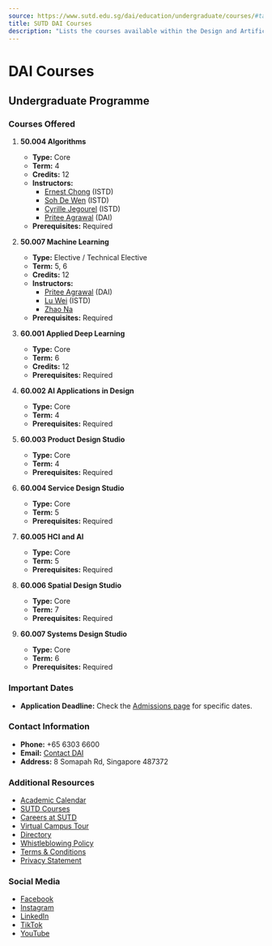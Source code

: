 ```yaml
---
source: https://www.sutd.edu.sg/dai/education/undergraduate/courses/#tabs
title: SUTD DAI Courses
description: "Lists the courses available within the Design and Artificial Intelligence (DAI) pillar."
---
```


# DAI Courses

## Undergraduate Programme

### Courses Offered

1. **50.004 Algorithms**  
   - **Type:** Core  
   - **Term:** 4  
   - **Credits:** 12  
   - **Instructors:**  
     - [Ernest Chong](https://www.sutd.edu.sg/dai/profile/ernest-chong/) (ISTD)  
     - [Soh De Wen](https://www.sutd.edu.sg/dai/profile/soh-de-wen/) (ISTD)  
     - [Cyrille Jegourel](https://www.sutd.edu.sg/dai/profile/cyrille-jegourel/) (ISTD)  
     - [Pritee Agrawal](https://www.sutd.edu.sg/dai/profile/pritee-agrawal/) (DAI)  
   - **Prerequisites:** Required

2. **50.007 Machine Learning**  
   - **Type:** Elective / Technical Elective  
   - **Term:** 5, 6  
   - **Credits:** 12  
   - **Instructors:**  
     - [Pritee Agrawal](https://www.sutd.edu.sg/dai/profile/pritee-agrawal/) (DAI)  
     - [Lu Wei](https://www.sutd.edu.sg/dai/profile/lu-wei/) (ISTD)  
     - [Zhao Na](https://www.sutd.edu.sg/dai/profile/zhao-na/)  
   - **Prerequisites:** Required

3. **60.001 Applied Deep Learning**  
   - **Type:** Core  
   - **Term:** 6  
   - **Credits:** 12  
   - **Prerequisites:** Required

4. **60.002 AI Applications in Design**  
   - **Type:** Core  
   - **Term:** 4  
   - **Prerequisites:** Required

5. **60.003 Product Design Studio**  
   - **Type:** Core  
   - **Term:** 4  
   - **Prerequisites:** Required

6. **60.004 Service Design Studio**  
   - **Type:** Core  
   - **Term:** 5  
   - **Prerequisites:** Required

7. **60.005 HCI and AI**  
   - **Type:** Core  
   - **Term:** 5  
   - **Prerequisites:** Required

8. **60.006 Spatial Design Studio**  
   - **Type:** Core  
   - **Term:** 7  
   - **Prerequisites:** Required

9. **60.007 Systems Design Studio**  
   - **Type:** Core  
   - **Term:** 6  
   - **Prerequisites:** Required

### Important Dates
- **Application Deadline:** Check the [Admissions page](https://www.sutd.edu.sg/dai/admissions) for specific dates.

### Contact Information
- **Phone:** +65 6303 6600  
- **Email:** [Contact DAI](mailto:info@sutd.edu.sg)  
- **Address:** 8 Somapah Rd, Singapore 487372  

### Additional Resources
- [Academic Calendar](https://www.sutd.edu.sg/dai/education/undergraduate/academic-calendar/overview/ay2024-onwards/)  
- [SUTD Courses](https://www.sutd.edu.sg/dai/education/undergraduate/courses/)  
- [Careers at SUTD](https://careers.sutd.edu.sg/)  
- [Virtual Campus Tour](https://virtualtour.sutd.edu.sg/)  
- [Directory](https://www.sutd.edu.sg/dai/contact-us/getting-around-sutd/)  
- [Whistleblowing Policy](https://www.sutd.edu.sg/dai/about/whistleblowing-policy/)  
- [Terms & Conditions](https://www.sutd.edu.sg/dai/about/terms-and-conditions/)  
- [Privacy Statement](https://www.sutd.edu.sg/dai/about/privacy-statement/)  

### Social Media
- [Facebook](https://www.facebook.com/sutdsingapore)  
- [Instagram](https://www.instagram.com/sutdsg/)  
- [LinkedIn](https://www.linkedin.com/school/sutd)  
- [TikTok](https://www.tiktok.com/@sutd_sg)  
- [YouTube](http://www.youtube.com/user/SUTDSingapore)  
